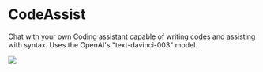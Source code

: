 # CodeAssist
Chat with your own Coding assistant capable of writing codes and assisting with syntax.
Uses the OpenAI's "text-davinci-003" model.

![](https://github.com/swapv24/CodeAssist/blob/main/codeassist.gif)
